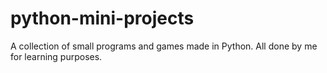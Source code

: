 # python-mini-projects
A collection of small programs and games made in Python. All done by me for learning purposes.
